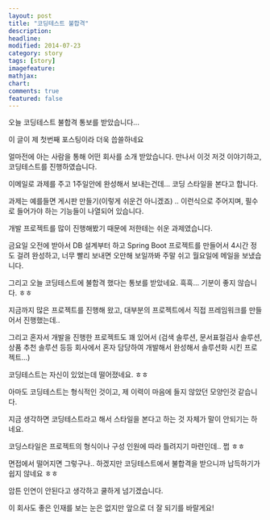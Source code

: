 ```yaml
---
layout: post
title: "코딩테스트 불합격"
description: 
headline: 
modified: 2014-07-23
category: story
tags: [story]
imagefeature: 
mathjax: 
chart: 
comments: true
featured: false
---
```


오늘 코딩테스트 불합격 통보를 받았습니다...

이 글이 제 첫번째 포스팅이라 더욱 씁쓸하네요

얼마전에 아는 사람을 통해 어떤 회사를 소개 받았습니다. 만나서 이것 저것 이야기하고, 코딩테스트를 진행하였습니다. 

이메일로 과제를 주고 1주일안에 완성해서 보내는건데... 코딩 스타일을 본다고 합니다. 

과제는 예를들면 게시판 만들기(이렇게 쉬운건 아니겠죠) .. 이런식으로 주어지며, 필수로 들어가야 하는 기능들이 나열되어 있습니다.   

개발 프로젝트를 많이 진행해봤기 때문에 저한테는 쉬운 과제였습니다. 

금요일 오전에 받아서 DB 설계부터 하고 Spring Boot 프로젝트를 만들어서 4시간 정도 걸려 완성하고, 너무 빨리 보내면 오만해 보일까봐 주말 쉬고 월요일에 메일을 보냈습니다. 

그리고 오늘 코딩테스트에 불합격 했다는 통보를 받았네요. 흑흑... 기분이 좋지 않습니다. ㅎㅎ


지금까지 많은 프로젝트를 진행해 왔고, 대부분의 프로젝트에서 직접 프레임워크를 만들어서 진행했는데..

그리고 혼자서 개발을 진행한 프로젝트도 꽤 있어서 (검색 솔루션, 문서표절검사 솔루션, 상품 추천 솔루션 등등 회사에서 혼자 담당하여 개발해서 완성해서 솔루션화 시킨 프로젝트...)

코딩테스트는 자신이 있었는데 떨어졌네요. ㅎㅎ

아마도 코딩테스트는 형식적인 것이고, 제 이력이 마음에 들지 않았던 모양인것 같습니다. 

지금 생각하면 코딩테스트라고 해서 스타일을 본다고 하는 것 자체가 말이 안되기는 하네요.

코딩스타일은 프로젝트의 형식이나 구성 인원에 따라 틀려지기 마련인데.. 쩝 ㅎㅎ

면접에서 떨어지면 그렇구나.. 하겠지만 코딩테스트에서 불합격을 받으니까 납득하기가 쉽지 않네요 ㅎㅎ

암튼 인연이 안된다고 생각하고 쿨하게 넘기겠습니다. 

이 회사도 좋은 인재를 보는 눈은 없지만 앞으로 더 잘 되기를 바랄게요!



